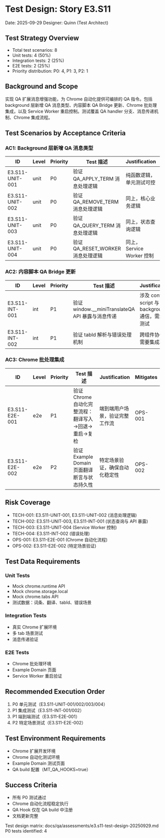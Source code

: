 # Test Design: Story E3.S11

Date: 2025-09-29
Designer: Quinn (Test Architect)

## Test Strategy Overview

- Total test scenarios: 8
- Unit tests: 4 (50%)
- Integration tests: 2 (25%)
- E2E tests: 2 (25%)
- Priority distribution: P0: 4, P1: 3, P2: 1

## Background and Scope

实现 QA 扩展消息增强功能，为 Chrome 自动化提供可编排的 QA 指令。包括 background 层新增 QA 消息类型、内容脚本 QA Bridge 更新、Chrome 批处理集成，以及 Service Worker 重启控制。测试覆盖 QA handler 分支、消息传递机制、Chrome 集成流程。

## Test Scenarios by Acceptance Criteria

### AC1: Background 层新增 QA 消息类型

| ID              | Level | Priority | Test 描述                                             | Justification                                             | Mitigates |
|-----------------|-------|----------|------------------------------------------------------|-----------------------------------------------------------|-----------|
| E3.S11-UNIT-001 | unit  | P0       | 验证 QA_APPLY_TERM 消息处理逻辑                       | 纯函数逻辑，单元测试可控                                  | TECH-001 |
| E3.S11-UNIT-002 | unit  | P0       | 验证 QA_REMOVE_TERM 消息处理逻辑                     | 同上，核心业务逻辑                                        | TECH-001 |
| E3.S11-UNIT-003 | unit  | P0       | 验证 QA_QUERY_TERM 消息处理逻辑                       | 同上，状态查询逻辑                                        | TECH-002 |
| E3.S11-UNIT-004 | unit  | P0       | 验证 QA_RESET_WORKER 消息处理逻辑                     | 同上，Service Worker 控制                                | TECH-003 |

### AC2: 内容脚本 QA Bridge 更新

| ID              | Level | Priority | Test 描述                                             | Justification                                             | Mitigates |
|-----------------|-------|----------|------------------------------------------------------|-----------------------------------------------------------|-----------|
| E3.S11-INT-001  | int   | P1       | 验证 window.__miniTranslateQA API 暴露与消息传递      | 涉及 content script 与 background 通信，需集成测试        | TECH-002 |
| E3.S11-INT-002  | int   | P1       | 验证 tabId 解析与错误处理机制                         | 跨组件协作，需要集成验证                                  | TECH-004 |

### AC3: Chrome 批处理集成

| ID              | Level | Priority | Test 描述                                             | Justification                                             | Mitigates |
|-----------------|-------|----------|------------------------------------------------------|-----------------------------------------------------------|-----------|
| E3.S11-E2E-001  | e2e   | P1       | 验证 Chrome 自动化完整流程：翻译写入→回退→重启→复检      | 端到端用户场景，验证完整工作流                            | OPS-001   |
| E3.S11-E2E-002  | e2e   | P2       | 验证 Example Domain 页面翻译断言与状态持久性         | 特定场景验证，确保自动化稳定性                            | OPS-002   |

## Risk Coverage

- TECH-001: E3.S11-UNIT-001, E3.S11-UNIT-002 (消息处理逻辑)
- TECH-002: E3.S11-UNIT-003, E3.S11-INT-001 (状态查询与 API 暴露)
- TECH-003: E3.S11-UNIT-004 (Service Worker 控制)
- TECH-004: E3.S11-INT-002 (错误处理)
- OPS-001: E3.S11-E2E-001 (Chrome 自动化流程)
- OPS-002: E3.S11-E2E-002 (特定场景验证)

## Test Data Requirements

### Unit Tests
- Mock chrome.runtime API
- Mock chrome.storage.local
- Mock chrome.tabs API
- 测试数据：词条、翻译、tabId、错误场景

### Integration Tests
- 真实 Chrome 扩展环境
- 多 tab 场景测试
- 消息传递验证

### E2E Tests
- Chrome 批处理环境
- Example Domain 页面
- Service Worker 重启验证

## Recommended Execution Order

1. P0 单元测试（E3.S11-UNIT-001/002/003/004）
2. P1 集成测试（E3.S11-INT-001/002）
3. P1 端到端测试（E3.S11-E2E-001）
4. P2 特定场景测试（E3.S11-E2E-002）

## Test Environment Requirements

- Chrome 扩展开发环境
- Chrome 自动化测试环境
- Example Domain 测试页面
- QA build 配置（MT_QA_HOOKS=true）

## Success Criteria

- 所有 P0 测试通过
- Chrome 自动化流程稳定执行
- QA Hook 仅在 QA build 中注册
- 文档更新完整

Test design matrix: docs/qa/assessments/e3.s11-test-design-20250929.md
P0 tests identified: 4
